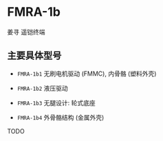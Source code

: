 # FMRA-1b
姜寻 遥铠终端


## 主要具体型号

+ `FMRA-1b1` 无刷电机驱动 (FMMC), 内骨骼 (塑料外壳)

+ `FMRA-1b2` 液压驱动

+ `FMRA-1b3` 无腿设计: 轮式底座

+ `FMRA-1b4` 外骨骼结构 (金属外壳)


TODO
